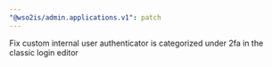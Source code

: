```yaml
---
"@wso2is/admin.applications.v1": patch
---
```


Fix custom internal user authenticator is categorized under 2fa in the classic login editor
